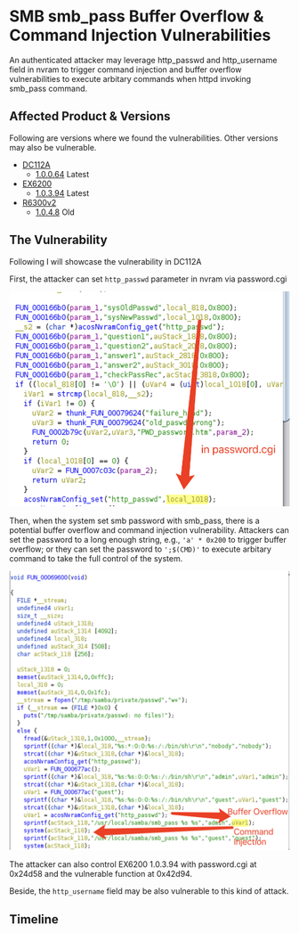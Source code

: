 # SMB smb_pass Buffer Overflow & Command Injection Vulnerabilities

An authenticated attacker may leverage http_passwd and http_username field in nvram to trigger command injection and buffer overflow vulnerabilities to execute arbitary commands when httpd invoking smb_pass command.

## Affected Product & Versions

Following are versions where we found the vulnerabilities. Other versions may also be vulnerable.

* [DC112A](https://www.netgear.com/support/product/dc112a)
  * [1.0.0.64](https://www.downloads.netgear.com/files/GDC/DC112A/DC112A_V1.0.0.64_1.0.64.zip) Latest
* [EX6200](https://www.netgear.com/support/product/ex6200)
  * [1.0.3.94](https://www.downloads.netgear.com/files/GDC/EX6200/EX6200-V1.0.3.94_1.1.128.zip) Latest
* [R6300v2](https://www.netgear.com/support/product/r6300v2)
  * [1.0.4.8](https://www.downloads.netgear.com/files/GDC/R6300V2/R6300v2-V1.0.4.8_10.0.77.zip) Old


## The Vulnerability

Following I will showcase the vulnerability in DC112A

First, the attacker can set `http_passwd` parameter in nvram via password.cgi

![](./password.cgi.png)

Then, when the system set smb password with smb_pass, there is a potential buffer overflow and command injection vulnerability. Attackers can set the password to a long enough string, e.g., `'a' * 0x200` to trigger buffer overflow; or they can set the password to `';$(CMD)'` to execute arbitary command to take the full control of the system.

![](./smb.png)

The attacker can also control EX6200 1.0.3.94 with password.cgi at 0x24d58 and the vulnerable function at 0x42d94.

Beside, the `http_username` field may be also vulnerable to this kind of attack.

## Timeline
